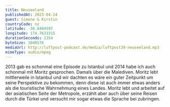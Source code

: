 ```yaml
---
title: Neuseeland
publishedAt: 2023-04-24
guest: Simone & Kirstin
countryCode: nz
latitude: -36.8484597
longitude: 174.7633315
durationSeconds: 1354
byteSize: 1048576 
mediaUrl: http://luftpost-podcast.de/media/luftpost39-neuseeland.mp3
mimeType: audio/mpeg
---
```


2013 gab es schonmal eine Episode zu Istanbul und 2014 habe ich auch schonmal mit Moritz gesprochen. Damals über die Malediven. Moritz lebt mittlerweile in Istanbul und wir dachten es wäre ein guter Zeitpunkt um seine Perspektive zu bekommen, denn diese ist auch immer etwas anders als die touristische Wahrnehmung eines Landes. Moritz lebt und arbeitet auf der asiatischen Seite der Metropole, erzählt aber auch über seine Reisen durch die Türkei und versucht mir sogar etwas die Sprache bei zubringen.
